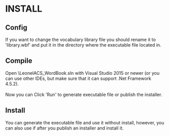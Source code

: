 # INSTALL
## Config
If you want to change the vocabulary library file you should rename it to 'library.wbf' and put it in the directory where the executable file located in.
## Compile
Open \LeonelACS_WordBook.sln with Visual Studio 2015 or newer (or you can use other IDEs, but make sure that it can support .Net Framework 4.5.2).<br><br>
Now you can Click 'Run' to generate executable file or publish the installer.
## Install
You can generate the executable file and use it without install, however, you can also use if after you publish an installer and install it.
